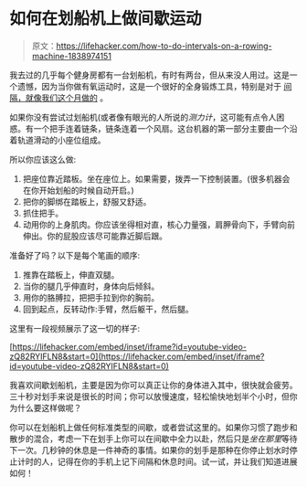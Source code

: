 # 如何在划船机上做间歇运动

> 原文：<https://lifehacker.com/how-to-do-intervals-on-a-rowing-machine-1838974151>

我去过的几乎每个健身房都有一台划船机，有时有两台，但从来没人用过。这是一个遗憾，因为当你做有氧运动时，这是一个很好的全身锻炼工具，特别是对于 [间隔，就像我们这个月做的](https://vitals.lifehacker.com/october-is-for-interval-workouts-1838751041) 。



如果你没有尝试过划船机(或者像有眼光的人所说的*测力计*，这可能有点令人困惑。有一个把手连着链条，链条连着一个风扇。这台机器的第一部分主要由一个沿着轨道滑动的小座位组成。

所以你应该这么做:

1.  把座位靠近踏板。坐在座位上。如果需要，拨弄一下控制装置。(很多机器会在你开始划船的时候自动开启。)
2.  把你的脚绑在踏板上，舒服又舒适。
3.  抓住把手。
4.  动用你的上身肌肉。你应该坐得相对直，核心力量强，肩胛骨向下，手臂向前伸出。你的屁股应该尽可能靠近脚后跟。

准备好了吗？以下是每个笔画的顺序:

1.  推靠在踏板上，伸直双腿。
2.  当你的腿几乎伸直时，身体向后倾斜。
3.  用你的胳膊拉，把把手拉到你的胸前。
4.  回到起点，反转动作:手臂，然后躯干，然后腿。

这里有一段视频展示了这一切的样子:

 [https://lifehacker.com/embed/inset/iframe?id=youtube-video-zQ82RYIFLN8&start=0](https://lifehacker.com/embed/inset/iframe?id=youtube-video-zQ82RYIFLN8&start=0) 

我喜欢间歇划船机，主要是因为你可以真正让你的身体进入其中，很快就会疲劳。三十秒对划手来说是很长的时间；你可以放慢速度，轻松愉快地划半个小时，但你为什么要这样做呢？

你可以在划船机上做任何标准类型的间歇，或者尝试这里的。如果你习惯了跑步和散步的混合，考虑一下在划手上你可以在间歇中全力以赴，然后只是*坐在那里*等待下一次。几秒钟的休息是一件神奇的事情。如果你的划手是那种在你停止划水时停止计时的人，记得在你的手机上记下间隔和休息时间。试一试，并让我们知道进展如何！